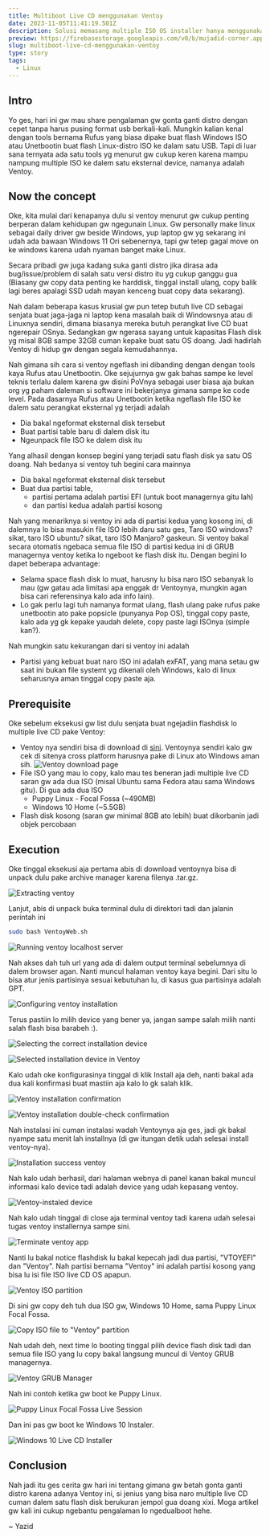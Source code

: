 ```yaml
---
title: Multiboot Live CD menggunakan Ventoy
date: 2023-11-05T11:41:19.501Z
description: Solusi memasang multiple ISO OS installer hanya menggunakan satu device/flash disk tanpa harus memformat ulang berkali-kali
preview: https://firebasestorage.googleapis.com/v0/b/mujadid-corner.appspot.com/o/storyboard_images%2F2023_11_05-Installing_Ventoy%2FVirtualBox_Linux_05_11_2023_20_31_10.jpg?alt=media
slug: multiboot-live-cd-menggunakan-ventoy
type: story
tags:
  - Linux
---
```


## Intro

Yo ges, hari ini gw mau share pengalaman gw gonta ganti distro dengan cepet tanpa harus pusing format usb berkali-kali. Mungkin kalian kenal dengan tools bernama Rufus yang biasa dipake buat flash Windows ISO atau Unetbootin buat flash Linux-distro ISO ke dalam satu USB. Tapi di luar sana ternyata ada satu tools yg menurut gw cukup keren karena mampu nampung multiple ISO ke dalem satu eksternal device, namanya adalah Ventoy.

## Now the concept

Oke, kita mulai dari kenapanya dulu si ventoy menurut gw cukup penting berperan dalam kehidupan gw ngegunain Linux. Gw personally make linux sebagai daily driver gw beside Windows, yup laptop gw yg sekarang ini udah ada bawaan Windows 11 Ori sebenernya, tapi gw tetep gagal move on ke windows karena udah nyaman banget make Linux.

Secara pribadi gw juga kadang suka ganti distro jika dirasa ada bug/issue/problem di salah satu versi distro itu yg cukup ganggu gua (Biasany gw copy data penting ke harddisk, tinggal install ulang, copy balik lagi beres apalagi SSD udah mayan kenceng buat copy data sekarang).

Nah dalam beberapa kasus krusial gw pun tetep butuh live CD sebagai senjata buat jaga-jaga ni laptop kena masalah baik di Windowsnya atau di Linuxnya sendiri, dimana biasanya mereka butuh perangkat live CD buat ngerepair OSnya. Sedangkan gw ngerasa sayang untuk kapasitas Flash disk yg misal 8GB sampe 32GB cuman kepake buat satu OS doang. Jadi hadirlah Ventoy di hidup gw dengan segala kemudahannya.

Nah gimana sih cara si ventoy ngeflash ini dibanding dengan dengan tools kaya Rufus atau Unetbootin. Oke sejujurnya gw gak bahas sampe ke level teknis terlalu dalem karena gw disini PoVnya sebagai user biasa aja bukan org yg paham daleman si software ini bekerjanya gimana sampe ke code level. Pada dasarnya Rufus atau Unetbootin ketika ngeflash file ISO ke dalem satu perangkat eksternal yg terjadi adalah

- Dia bakal ngeformat eksternal disk tersebut
- Buat partisi table baru di dalem disk itu
- Ngeunpack file ISO ke dalem disk itu

Yang alhasil dengan konsep begini yang terjadi satu flash disk ya satu OS doang. Nah bedanya si ventoy tuh begini cara mainnya

- Dia bakal ngeformat eksternal disk tersebut
- Buat dua partisi table,
  - partisi pertama adalah partisi EFI (untuk boot managernya gitu lah)
  - dan partisi kedua adalah partisi kosong

Nah yang menariknya si ventoy ini ada di partisi kedua yang kosong ini, di dalemnya lo bisa masukin file ISO lebih daru satu ges, Taro ISO windows? sikat, taro ISO ubuntu? sikat, taro ISO Manjaro? gaskeun. Si ventoy bakal secara otomatis ngebaca semua file ISO di partisi kedua ini di GRUB managernya ventoy ketika lo ngeboot ke flash disk itu. Dengan begini lo dapet beberapa advantage:

- Selama space flash disk lo muat, harusny lu bisa naro ISO sebanyak lo mau (gw gatau ada limitasi apa enggak dr Ventoynya, mungkin agan bisa cari referensinya kalo ada info lain).
- Lo gak perlu lagi tuh namanya format ulang, flash ulang pake rufus pake unetbootin ato pake popsicle (punyanya Pop OS), tinggal copy paste, kalo ada yg gk kepake yaudah delete, copy paste lagi ISOnya (simple kan?).

Nah mungkin satu kekurangan dari si ventoy ini adalah

- Partisi yang kebuat buat naro ISO ini adalah exFAT, yang mana setau gw saat ini bukan file systemt yg dikenali oleh Windows, kalo di linux seharusnya aman tinggal copy paste aja.

## Prerequisite

Oke sebelum eksekusi gw list dulu senjata buat ngejadiin flashdisk lo multiple live CD pake Ventoy:

- Ventoy nya sendiri bisa di download di [sini](https://www.ventoy.net/en/download.html). Ventoynya sendiri kalo gw cek di sitenya cross platform harusnya pake di Linux ato Windows aman sih. ![Ventoy download page](https://firebasestorage.googleapis.com/v0/b/mujadid-corner.appspot.com/o/storyboard_images%2F2023_11_05-Installing_Ventoy%2FVirtualBox_Linux_05_11_2023_19_57_14.jpg?alt=media)
- File ISO yang mau lo copy, kalo mau tes beneran jadi multiple live CD saran gw ada dua ISO (misal Ubuntu sama Fedora atau sama Windows gitu). Di gua ada dua ISO
  - Puppy Linux - Focal Fossa (~490MB)
  - Windows 10 Home (~5.5GB)
- Flash disk kosong (saran gw minimal 8GB ato lebih) buat dikorbanin jadi objek percobaan

## Execution

Oke tinggal eksekusi aja pertama abis di download ventoynya bisa di unpack dulu pake archive manager karena filenya .tar.gz.

![Extracting ventoy](https://firebasestorage.googleapis.com/v0/b/mujadid-corner.appspot.com/o/storyboard_images%2F2023_11_05-Installing_Ventoy%2FVirtualBox_Linux_05_11_2023_20_00_52.jpg?alt=media)

Lanjut, abis di unpack buka terminal dulu di direktori tadi dan jalanin perintah ini

```sh
sudo bash VentoyWeb.sh
```

![Running ventoy localhost server](https://firebasestorage.googleapis.com/v0/b/mujadid-corner.appspot.com/o/storyboard_images%2F2023_11_05-Installing_Ventoy%2FVirtualBox_Linux_05_11_2023_20_03_38.jpg?alt=media)

Nah akses dah tuh url yang ada di dalem output terminal sebelumnya di dalem browser agan. Nanti muncul halaman ventoy kaya begini. Dari situ lo bisa atur jenis partisinya sesuai kebutuhan lu, di kasus gua partisinya adalah GPT.

![Configuring ventoy installation](https://firebasestorage.googleapis.com/v0/b/mujadid-corner.appspot.com/o/storyboard_images%2F2023_11_05-Installing_Ventoy%2FVirtualBox_Linux_05_11_2023_20_06_21.jpg?alt=media)

Terus pastiin lo milih device yang bener ya, jangan sampe salah milih nanti salah flash bisa barabeh :).

![Selecting the correct installation device](https://firebasestorage.googleapis.com/v0/b/mujadid-corner.appspot.com/o/storyboard_images%2F2023_11_05-Installing_Ventoy%2FVirtualBox_Linux_05_11_2023_20_06_28.jpg?alt=media)

![Selected installation device in Ventoy](https://firebasestorage.googleapis.com/v0/b/mujadid-corner.appspot.com/o/storyboard_images%2F2023_11_05-Installing_Ventoy%2FVirtualBox_Linux_05_11_2023_20_08_33.jpg?alt=media)

Kalo udah oke konfigurasinya tinggal di klik Install aja deh, nanti bakal ada dua kali konfirmasi buat mastiin aja kalo lo gk salah klik.

![Ventoy installation confirmation ](https://firebasestorage.googleapis.com/v0/b/mujadid-corner.appspot.com/o/storyboard_images%2F2023_11_05-Installing_Ventoy%2FVirtualBox_Linux_05_11_2023_20_13_32.jpg?alt=media)

![Ventoy installation double-check confirmation](https://firebasestorage.googleapis.com/v0/b/mujadid-corner.appspot.com/o/storyboard_images%2F2023_11_05-Installing_Ventoy%2FVirtualBox_Linux_05_11_2023_20_13_39.jpg?alt=media)

Nah instalasi ini cuman instalasi wadah Ventoynya aja ges, jadi gk bakal nyampe satu menit lah installnya (di gw itungan detik udah selesai install ventoy-nya).

![Installation success ventoy](https://firebasestorage.googleapis.com/v0/b/mujadid-corner.appspot.com/o/storyboard_images%2F2023_11_05-Installing_Ventoy%2FVirtualBox_Linux_05_11_2023_20_13_46.jpg?alt=media)

Nah kalo udah berhasil, dari halaman webnya di panel kanan bakal muncul informasi kalo device tadi adalah device yang udah kepasang ventoy.

![Ventoy-instaled device](https://firebasestorage.googleapis.com/v0/b/mujadid-corner.appspot.com/o/storyboard_images%2F2023_11_05-Installing_Ventoy%2FVirtualBox_Linux_05_11_2023_20_13_51.jpg?alt=media)

Nah kalo udah tinggal di close aja terminal ventoy tadi karena udah selesai tugas ventoy installernya sampe sini.

![Terminate ventoy app](https://firebasestorage.googleapis.com/v0/b/mujadid-corner.appspot.com/o/storyboard_images%2F2023_11_05-Installing_Ventoy%2FVirtualBox_Linux_05_11_2023_20_14_06.jpg?alt=media)

Nanti lu bakal notice flashdisk lu bakal kepecah jadi dua partisi, "VTOYEFI" dan "Ventoy". Nah partisi bernama "Ventoy" ini adalah partisi kosong yang bisa lu isi file ISO live CD OS apapun.

![Ventoy ISO partition](https://firebasestorage.googleapis.com/v0/b/mujadid-corner.appspot.com/o/storyboard_images%2F2023_11_05-Installing_Ventoy%2FVirtualBox_Linux_05_11_2023_20_14_14.jpg?alt=media)

Di sini gw copy deh tuh dua ISO gw, Windows 10 Home, sama Puppy Linux Focal Fossa.

![Copy ISO file to "Ventoy" partition](https://firebasestorage.googleapis.com/v0/b/mujadid-corner.appspot.com/o/storyboard_images%2F2023_11_05-Installing_Ventoy%2FVirtualBox_Linux_05_11_2023_20_29_41.jpg?alt=media)

Nah udah deh, next time lo booting tinggal pilih device flash disk tadi dan semua file ISO yang lu copy bakal langsung muncul di Ventoy GRUB managernya.

![Ventoy GRUB Manager](https://firebasestorage.googleapis.com/v0/b/mujadid-corner.appspot.com/o/storyboard_images%2F2023_11_05-Installing_Ventoy%2FVirtualBox_Linux_05_11_2023_20_31_10.jpg?alt=media)

Nah ini contoh ketika gw boot ke Puppy Linux.

![Puppy Linux Focal Fossa Live Session](https://firebasestorage.googleapis.com/v0/b/mujadid-corner.appspot.com/o/storyboard_images%2F2023_11_05-Installing_Ventoy%2FVirtualBox_Linux_05_11_2023_20_34_07.jpg?alt=media)

Dan ini pas gw boot ke Windows 10 Instaler.

![Windows 10 Live CD Installer](https://firebasestorage.googleapis.com/v0/b/mujadid-corner.appspot.com/o/storyboard_images%2F2023_11_05-Installing_Ventoy%2FVirtualBox_Linux_05_11_2023_20_34_35.jpg?alt=media)

## Conclusion

Nah jadi itu ges cerita gw hari ini tentang gimana gw betah gonta ganti distro karena adanya Ventoy ini, si jenius yang bisa naro multiple live CD cuman dalem satu flash disk berukuran jempol gua doang xixi. Moga artikel gw kali ini cukup ngebantu pengalaman lo ngedualboot hehe.

~ Yazid
